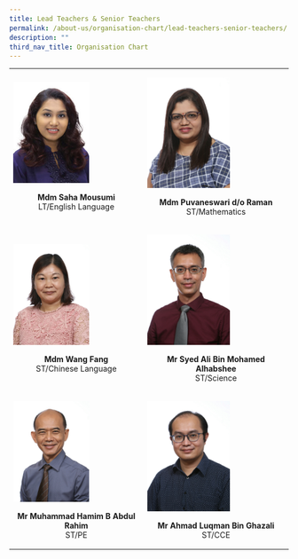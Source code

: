 ```yaml
---
title: Lead Teachers & Senior Teachers
permalink: /about-us/organisation-chart/lead-teachers-senior-teachers/
description: ""
third_nav_title: Organisation Chart
---
```

<table class="my-table">
  <thead>
  </thead>
  <tbody>
    <tr>
      <td><p><img style="width:60%" src="/images/mdm%20saha%20mousumi.jpeg"></p><center><b>Mdm Saha Mousumi</b><br>LT/English Language<p></p></center></td>
      <td><p><img style="width:60%" src="/images/mdm puvaneswari d_o raman.jpg">
	</p><center><b>Mdm Puvaneswari d/o Raman</b>
	<br>ST/Mathematics<p></p></center></td>
    </tr>
    <tr>
      <td><p><img style="width:60%" src="/images/mdm wang fang.jpg">
	</p><center><b>Mdm Wang Fang</b>
	<br>ST/Chinese Language<p></p></center></td>
      <td><p><img style="width:60%" src="/images/mr syed ali bin mohd alhabshee.jpg">
	</p><center><b>Mr Syed Ali Bin Mohamed Alhabshee</b>
	<br>ST/Science<p></p></center></td>
    </tr>
    <tr>
      <td><p><img style="width:60%" src="/images/mr muhamad hamim b abdul rahim.jpg">
	</p><center><b>Mr Muhammad Hamim B Abdul Rahim</b>
	<br>ST/PE<p></p></center></td>
      <td><p><img style="width:60%" src="/images/mr ahmad luqman bin ghazali.jpg">
	</p><center><b>Mr Ahmad Luqman Bin Ghazali</b>
	<br>ST/CCE<p></p></center><p></p></td>
    </tr>
  </tbody>  
</table>